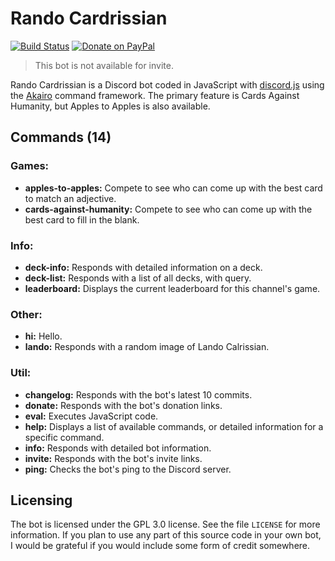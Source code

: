 # Rando Cardrissian
[![Build Status](https://travis-ci.org/dragonfire535/rando-cardrissian.svg?branch=master)](https://travis-ci.org/dragonfire535/rando-cardrissian)
[![Donate on PayPal](https://img.shields.io/badge/paypal-donate-blue.svg)](https://www.paypal.me/dragonfire535)

> This bot is not available for invite.

Rando Cardrissian is a Discord bot coded in JavaScript with
[discord.js](https://discord.js.org/) using the
[Akairo](https://github.com/1Computer1/discord-akairo) command framework. The
primary feature is Cards Against Humanity, but Apples to Apples is also
available.

## Commands (14)
### Games:

* **apples-to-apples:** Compete to see who can come up with the best card to match an adjective.
* **cards-against-humanity:** Compete to see who can come up with the best card to fill in the blank.

### Info:

* **deck-info:** Responds with detailed information on a deck.
* **deck-list:** Responds with a list of all decks, with query.
* **leaderboard:** Displays the current leaderboard for this channel's game.

### Other:

* **hi:** Hello.
* **lando:** Responds with a random image of Lando Calrissian.

### Util:

* **changelog:** Responds with the bot's latest 10 commits.
* **donate:** Responds with the bot's donation links.
* **eval:** Executes JavaScript code.
* **help:** Displays a list of available commands, or detailed information for a specific command.
* **info:** Responds with detailed bot information.
* **invite:** Responds with the bot's invite links.
* **ping:** Checks the bot's ping to the Discord server.

## Licensing
The bot is licensed under the GPL 3.0 license. See the file `LICENSE` for more
information. If you plan to use any part of this source code in your own bot, I
would be grateful if you would include some form of credit somewhere.
